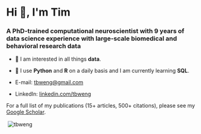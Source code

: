 

# Hi 👋, I'm Tim
### A PhD-trained computational neuroscientist with 9 years of data science experience with large-scale biomedical and behavioral research data

- 👀  I am interested in all things **data**. 
- 🌱  I use **Python** and **R** on a daily basis and I am currently learning **SQL**.

- E-mail: tbweng@gmail.com
- LinkedIn: [linkedin.com/tbweng](https://linkedin.com/tbweng)

For a full list of my publications (15+ articles, 500+ citations), please see my [Google Scholar](https://scholar.google.com/citations?user=FLqI1VQAAAAJ).
<p>&nbsp;<img align="center" src="https://github-readme-stats.vercel.app/api?username=tbweng&include_all_commits=true&count_private=true&show_icons=true&hide=contribs&locale=en" alt="tbweng" /></p>


<!---
tbweng/tbweng is a ✨ special ✨ repository because its `README.md` (this file) appears on your GitHub profile.
You can click the Preview link to take a look at your changes.
--->
